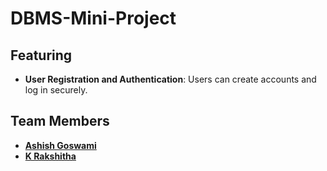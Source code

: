 # DBMS-Mini-Project

## Featuring

- **User Registration and Authentication**: Users can create accounts and log in securely.




## Team Members

- **[Ashish Goswami](https://github.com/Ashish6298)**
- **[K Rakshitha](https://github.com/Rakshitha037)**
